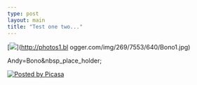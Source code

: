 ```yaml
---
type: post
layout: main
title: "Test one two..."
---
```

[![](http://photos1.blogger.com/img/269/7553/320/Bono1.jpg)](http://photos1.bl
ogger.com/img/269/7553/640/Bono1.jpg)

Andy=Bono&nbsp_place_holder;

  
[![Posted by
Picasa](http://photos1.blogger.com/pbp.gif)](http://picasa.google.com/)

